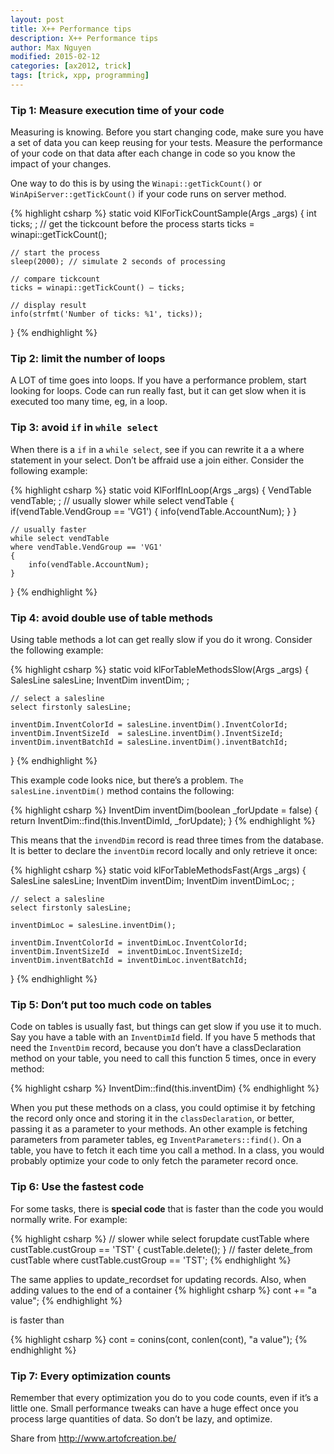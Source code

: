 ```yaml
---
layout: post
title: X++ Performance tips
description: X++ Performance tips
author: Max Nguyen
modified: 2015-02-12
categories: [ax2012, trick]
tags: [trick, xpp, programming]
---
```


### Tip 1: Measure execution time of your code

Measuring is knowing. Before you start changing code, make sure you have a set of data you can keep reusing for your tests. Measure the performance of your code on that data after each change in code so you know the impact of your changes.

One way to do this is by using the `Winapi::getTickCount()` or `WinApiServer::getTickCount()` if your code runs on server method.

{% highlight csharp %}
static void KlForTickCountSample(Args _args)
{
    int ticks;
    ;
    // get the tickcount before the process starts
    ticks = winapi::getTickCount();
    
    // start the process
    sleep(2000); // simulate 2 seconds of processing
    
    // compare tickcount
    ticks = winapi::getTickCount() – ticks;
    
    // display result
    info(strfmt('Number of ticks: %1', ticks));
}
{% endhighlight %}

### Tip 2: limit the number of loops

A LOT of time goes into loops. If you have a performance problem, start looking for loops. Code can run really fast, but it can get slow when it is executed too many time, eg, in a loop.

### Tip 3: avoid `if` in `while select`

When there is a `if` in a `while select`, see if you can rewrite it a a where statement in your select. Don’t be affraid use a join either. Consider the following example:

{% highlight csharp %}
static void KlForIfInLoop(Args _args)
{
    VendTable vendTable;
    ;
    // usually slower
    while select vendTable
    {
        if(vendTable.VendGroup == 'VG1')
        {
            info(vendTable.AccountNum);
        }
    }

    // usually faster
    while select vendTable
    where vendTable.VendGroup == 'VG1'
    {
        info(vendTable.AccountNum);
    }
}
{% endhighlight %}

### Tip 4: avoid double use of table methods

Using table methods a lot can get really slow if you do it wrong. Consider the following example:

{% highlight csharp %}
static void klForTableMethodsSlow(Args _args)
{
    SalesLine salesLine;
    InventDim inventDim;
    ;
    
    // select a salesline
    select firstonly salesLine;
    
    inventDim.InventColorId = salesLine.inventDim().InventColorId;
    inventDim.InventSizeId  = salesLine.inventDim().InventSizeId;
    inventDim.inventBatchId = salesLine.inventDim().inventBatchId;
}
{% endhighlight %}


This example code looks nice, but there’s a problem. `The salesLine.inventDim()` method contains the following:

{% highlight csharp %}
InventDim inventDim(boolean  _forUpdate = false)
{
    return InventDim::find(this.InventDimId, _forUpdate);
}
{% endhighlight %}

This means that the `invendDim` record is read three times from the database. It is better to declare the `inventDim` record locally and only retrieve it once:

{% highlight csharp %}
static void klForTableMethodsFast(Args _args)
{
    SalesLine salesLine;
    InventDim inventDim;
    InventDim inventDimLoc;
    ;
    
    // select a salesline
    select firstonly salesLine;
    
    inventDimLoc = salesLine.inventDim();
    
    inventDim.InventColorId = inventDimLoc.InventColorId;
    inventDim.InventSizeId  = inventDimLoc.InventSizeId;
    inventDim.inventBatchId = inventDimLoc.inventBatchId;
}
{% endhighlight %}

### Tip 5: Don’t put too much code on tables

Code on tables is usually fast, but things can get slow if you use it to much. Say you have a table with an `InventDimId` field. If you have 5 methods that need the `InventDim` record, because you don’t have a classDeclaration method on your table, you need to call this function 5 times, once in every method:

{% highlight csharp %}
InventDim::find(this.inventDim)
{% endhighlight %}

When you put these methods on a class, you could optimise it by fetching the record only once and storing it in the `classDeclaration`, or better, passing it as a parameter to your methods. An other example is fetching parameters from parameter tables, eg `InventParameters::find()`. On a table, you have to fetch it each time you call a method. In a class, you would probably optimize your code to only fetch the parameter record once.

### Tip 6: Use the fastest code

For some tasks, there is **special code** that is faster than the code you would normally write. For example:

{% highlight csharp %}
// slower
while select forupdate custTable
where custTable.custGroup == 'TST'
{
    custTable.delete();
}
// faster
delete_from custTable
where custTable.custGroup == 'TST';
{% endhighlight %}

The same applies to update_recordset for updating records. Also, when adding values to the end of a container 
{% highlight csharp %}
cont += "a value";
{% endhighlight %}

 is faster than 
 
 {% highlight csharp %}
 cont = conins(cont, conlen(cont), "a value");
 {% endhighlight %}
 
 
 ### Tip 7: Every optimization counts
 
 Remember that every optimization you do to you code counts, even if it’s a little one. Small performance tweaks can have a huge effect once you process large quantities of data. So don’t be lazy, and optimize.


Share from http://www.artofcreation.be/